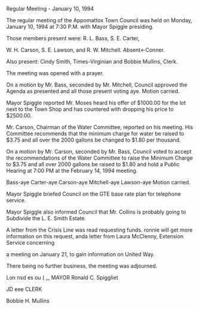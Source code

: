 Regular Meeting - January 10, 1994

The regular meeting of the Appomattox Town Council was held on
Monday, January 10, 1994 at 7:30 P.M. with Mayor Spiggle
presiding.

Those members present were: R. L. Bass, S. E. Carter,

W. H. Carson, S. E. Lawson, and R. W. Mitchell. Absent<-Conner.

Also present: Cindy Smith, Times-Virginian and Bobbie Mullins,
Clerk.

The meeting was opened with a prayer.

On a motion by Mr. Bass, seconded by Mr. Mitchell, Council
approved the Agenda as presented and all those present voting
aye. Motion carried.

Mayor Spiggle reported Mr. Moses heard his offer of $1000.00
for the lot next to the Town Shop and has countered with
dropping his price to $2500.00.

Mr. Carson, Chairman of the Water Committee, reported on his
meeting. His Committee recommends that the minimum charge
for water be raised to $3.75 and all over the 2000 gallons
be changed to $1.80 per thousand.

On a motion by Mr. Carson, seconded by Mr. Bass, Council
voted to accept the recommendations of the Water Committee
to raise the Minimum Charge to $3.75 and all over 2000
gallons be raised to $1.80 and hold a Public Hearing at
7:00 PM at the February 14, 1994 meeting.

Bass-aye Carter-aye Carson-aye Mitchell-aye Lawson-aye
Motion carried.

Mayor Spiggle briefed Council on the GTE base rate plan
for telephone service.

Mayor Spiggle also informed Council that Mr. Collins is
probably going to Subdivide the L. E. Smith Estate.

A letter from the Crisis Line was read requesting funds.
ronnie will get more information on this request, anda
letter from Laura McClenny, Extension Service concerning

a meeting on January 21, to gain information on United Way.

There being no further business, the meeting was adjourned.

Lon nsd es ou ( ,_ MAYOR
Ronald C. Spiggliet

JD eee CLERK

Bobbie H. Mullins

